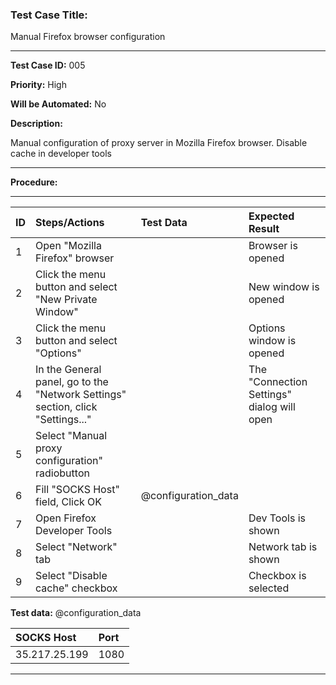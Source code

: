 
### Test Case Title: ###

Manual Firefox browser configuration 						

---

**Test Case ID:** 005

**Priority:** High

**Will be Automated:** No

**Description:**

Manual configuration of proxy server in Mozilla Firefox browser. Disable cache in developer tools 

---

**Procedure:**

___

|     ID       | Steps/Actions |  Test Data  | Expected Result |
| :------------ |:--------------| :---------- | :-------------- |
|       1       | Open "Mozilla Firefox" browser | | Browser is opened
|       2       | Click the menu button and select "New Private Window"|  | New window is opened |
|       3       | Click the menu button and select "Options" |  | Options window is opened |
|       4       | In the General panel, go to the "Network Settings" section, click "Settings..." | |  The "Connection Settings" dialog will open |
|       5       | Select "Manual proxy configuration" radiobutton |  |  |
|       6       | Fill "SOCKS Host" field, Click OK | @configuration_data |   |
|       7       | Open Firefox Developer Tools  |  |  Dev Tools is shown |
|       8       | Select "Network" tab |  | Network tab is shown  |
|       9       | Select "Disable cache" checkbox |  | Checkbox is selected   |

**Test data:**  @configuration_data

|  SOCKS Host  | Port |
| :---------- | :-------------- |
|   35.217.25.199       | 1080 |
---